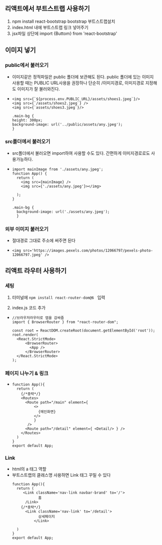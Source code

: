 ## 리액트에서 부트스트랩 사용하기
1. npm install react-bootstrap bootstrap 부트스트랩설치
2. index.html <head> 내에 부트스트랩 링크 넣어주기
3. jsx파일 상단에 import {Buttom} from 'react-bootstrap'       
          


## 이미지 넣기    

### public에서 불러오기
-  이미지같은 정적파일은 public 폴더에 보관해도 된다.
  public 폴더에 있는 이미지 사용할 때는 PUBLIC URL사용을 권장하나
  단순히 /이미지경로, 이미지경로 지정해도 이미지가 잘 불러와진다.
- 
  ```
  <img src={`${process.env.PUBLIC_URL}/assets/shoes1.jpeg`}/>
  <img src={`/assets/shoes2.jpeg`} />
  <img src={`assets/shoes3.jpeg`}/>
  ```
  ```
  .main-bg {
  height: 300px;
  background-image: url('../public/assets/any.jpeg'); 
  }
  ```

### src폴더에서 불러오기
- src폴더에서 불러오면 import하여 사용할 수도 있다. 간편하게 이미지경로로도 사용가능하다. 
- 
  ```
  import mainImage from './assets/any.jpeg';
  function App() {
    return (
      <img src={mainImage} />
      <img src={'./assets/any.jpeg'}></img>
  
    );
  }
  ```
  ```
  .main-bg {
    background-image: url('./assets/any.jpeg');
    }  
  ```

### 외부 이미지 불러오기
- 절대경로 그대로 주소에 써주면 된다 
-
   ```
  <img src='https://images.pexels.com/photos/12066797/pexels-photo-12066797.jpeg' />
  ```       
    

## 리액트 라우터 사용하기
### 세팅
1. 터미널에
 `npm install react-router-dom@6 ` 입력

2. index.js 코드 추가
- 
  ```
  //브라우저라우터로 앱을 감싸줌
  import { BrowserRouter } from "react-router-dom";

  const root = ReactDOM.createRoot(document.getElementById('root'));
  root.render(
    <React.StrictMode>
        <BrowserRouter>
          <App />
        </BrowserRouter>
    </React.StrictMode>
  ); 
  ```         

### 페이지 나누기 & 링크 
- 
  ``` 
  function App(){
    return (
      {/*중략*/}
      <Routes>
        <Route path="/main" element={
            <>
              {메인화면}
            </>
            } 
         />
        <Route path="/detail" element={ <Detail/> } />
      </Routes>
    )
  }
  export default App;
  ``` 
          
### Link
- html의 a 태그 역할
- 부트스트랩의 클래스명 사용하면 Link 태그 꾸밀 수 있다
  ``` 
  function App(){
    return (
       <Link className='nav-link navbar-brand' to='/'>
              홈
        /Link>
      {/*중략*/}
        <Link className='nav-link' to='/detail'>
              상세페이지
            </Link>
     
    )
  }
  export default App;
  ``` 


